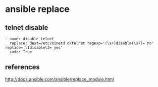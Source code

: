 # ansible replace

## telnet disable
```
- name: disable telnet
  replace: dest=/etc/xinetd.d/telnet regexp='(\s+)disable(\s+)= no' replace='\1disable\2= yes'
  sudo: True
```

## references
http://docs.ansible.com/ansible/replace_module.html
